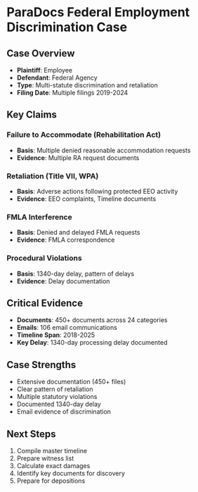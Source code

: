 # ParaDocs Federal Employment Discrimination Case

## Case Overview
- **Plaintiff**: Employee
- **Defendant**: Federal Agency
- **Type**: Multi-statute discrimination and retaliation
- **Filing Date**: Multiple filings 2019-2024

## Key Claims

### Failure to Accommodate (Rehabilitation Act)
- **Basis**: Multiple denied reasonable accommodation requests
- **Evidence**: Multiple RA request documents

### Retaliation (Title VII, WPA)
- **Basis**: Adverse actions following protected EEO activity
- **Evidence**: EEO complaints, Timeline documents

### FMLA Interference
- **Basis**: Denied and delayed FMLA requests
- **Evidence**: FMLA correspondence

### Procedural Violations
- **Basis**: 1340-day delay, pattern of delays
- **Evidence**: Delay documentation

## Critical Evidence
- **Documents**: 450+ documents across 24 categories
- **Emails**: 106 email communications
- **Timeline Span**: 2018-2025
- **Key Delay**: 1340-day processing delay documented

## Case Strengths
- Extensive documentation (450+ files)
- Clear pattern of retaliation
- Multiple statutory violations
- Documented 1340-day delay
- Email evidence of discrimination

## Next Steps
1. Compile master timeline
1. Prepare witness list
1. Calculate exact damages
1. Identify key documents for discovery
1. Prepare for depositions
